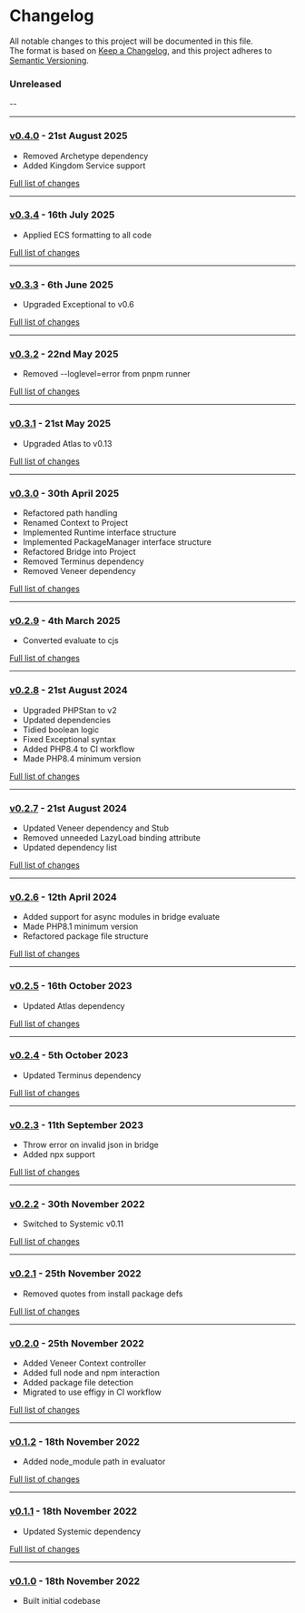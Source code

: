 # Changelog

All notable changes to this project will be documented in this file.<br>
The format is based on [Keep a Changelog](https://keepachangelog.com/en/1.0.0/),
and this project adheres to [Semantic Versioning](https://semver.org/spec/v2.0.0.html).

### Unreleased
--

---

### [v0.4.0](https://github.com/decodelabs/overpass/commits/v0.4.0) - 21st August 2025

- Removed Archetype dependency
- Added Kingdom Service support

[Full list of changes](https://github.com/decodelabs/overpass/compare/v0.3.4...v0.4.0)

---

### [v0.3.4](https://github.com/decodelabs/overpass/commits/v0.3.4) - 16th July 2025

- Applied ECS formatting to all code

[Full list of changes](https://github.com/decodelabs/overpass/compare/v0.3.3...v0.3.4)

---

### [v0.3.3](https://github.com/decodelabs/overpass/commits/v0.3.3) - 6th June 2025

- Upgraded Exceptional to v0.6

[Full list of changes](https://github.com/decodelabs/overpass/compare/v0.3.2...v0.3.3)

---

### [v0.3.2](https://github.com/decodelabs/overpass/commits/v0.3.2) - 22nd May 2025

- Removed --loglevel=error from pnpm runner

[Full list of changes](https://github.com/decodelabs/overpass/compare/v0.3.1...v0.3.2)

---

### [v0.3.1](https://github.com/decodelabs/overpass/commits/v0.3.1) - 21st May 2025

- Upgraded Atlas to v0.13

[Full list of changes](https://github.com/decodelabs/overpass/compare/v0.3.0...v0.3.1)

---

### [v0.3.0](https://github.com/decodelabs/overpass/commits/v0.3.0) - 30th April 2025

- Refactored path handling
- Renamed Context to Project
- Implemented Runtime interface structure
- Implemented PackageManager interface structure
- Refactored Bridge into Project
- Removed Terminus dependency
- Removed Veneer dependency

[Full list of changes](https://github.com/decodelabs/overpass/compare/v0.2.9...v0.3.0)

---

### [v0.2.9](https://github.com/decodelabs/overpass/commits/v0.2.9) - 4th March 2025

- Converted evaluate to cjs

[Full list of changes](https://github.com/decodelabs/overpass/compare/v0.2.8...v0.2.9)

---

### [v0.2.8](https://github.com/decodelabs/overpass/commits/v0.2.8) - 21st August 2024

- Upgraded PHPStan to v2
- Updated dependencies
- Tidied boolean logic
- Fixed Exceptional syntax
- Added PHP8.4 to CI workflow
- Made PHP8.4 minimum version

[Full list of changes](https://github.com/decodelabs/overpass/compare/v0.2.7...v0.2.8)

---

### [v0.2.7](https://github.com/decodelabs/overpass/commits/v0.2.7) - 21st August 2024

- Updated Veneer dependency and Stub
- Removed unneeded LazyLoad binding attribute
- Updated dependency list

[Full list of changes](https://github.com/decodelabs/overpass/compare/v0.2.6...v0.2.7)

---

### [v0.2.6](https://github.com/decodelabs/overpass/commits/v0.2.6) - 12th April 2024

- Added support for async modules in bridge evaluate
- Made PHP8.1 minimum version
- Refactored package file structure

[Full list of changes](https://github.com/decodelabs/overpass/compare/v0.2.5...v0.2.6)

---

### [v0.2.5](https://github.com/decodelabs/overpass/commits/v0.2.5) - 16th October 2023

- Updated Atlas dependency

[Full list of changes](https://github.com/decodelabs/overpass/compare/v0.2.4...v0.2.5)

---

### [v0.2.4](https://github.com/decodelabs/overpass/commits/v0.2.4) - 5th October 2023

- Updated Terminus dependency

[Full list of changes](https://github.com/decodelabs/overpass/compare/v0.2.3...v0.2.4)

---

### [v0.2.3](https://github.com/decodelabs/overpass/commits/v0.2.3) - 11th September 2023

- Throw error on invalid json in bridge
- Added npx support

[Full list of changes](https://github.com/decodelabs/overpass/compare/v0.2.2...v0.2.3)

---

### [v0.2.2](https://github.com/decodelabs/overpass/commits/v0.2.2) - 30th November 2022

- Switched to Systemic v0.11

[Full list of changes](https://github.com/decodelabs/overpass/compare/v0.2.1...v0.2.2)

---

### [v0.2.1](https://github.com/decodelabs/overpass/commits/v0.2.1) - 25th November 2022

- Removed quotes from install package defs

[Full list of changes](https://github.com/decodelabs/overpass/compare/v0.2.0...v0.2.1)

---

### [v0.2.0](https://github.com/decodelabs/overpass/commits/v0.2.0) - 25th November 2022

- Added Veneer Context controller
- Added full node and npm interaction
- Added package file detection
- Migrated to use effigy in CI workflow

[Full list of changes](https://github.com/decodelabs/overpass/compare/v0.1.2...v0.2.0)

---

### [v0.1.2](https://github.com/decodelabs/overpass/commits/v0.1.2) - 18th November 2022

- Added node_module path in evaluator

[Full list of changes](https://github.com/decodelabs/overpass/compare/v0.1.1...v0.1.2)

---

### [v0.1.1](https://github.com/decodelabs/overpass/commits/v0.1.1) - 18th November 2022

- Updated Systemic dependency

[Full list of changes](https://github.com/decodelabs/overpass/compare/v0.1.0...v0.1.1)

---

### [v0.1.0](https://github.com/decodelabs/overpass/commits/v0.1.0) - 18th November 2022

- Built initial codebase
